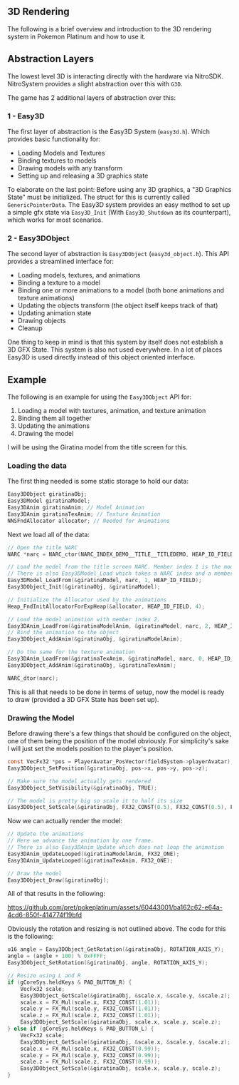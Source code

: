 ## 3D Rendering
The following is a brief overview and introduction to the 3D rendering system in Pokemon Platinum and how to use it.

## Abstraction Layers
The lowest level 3D is interacting directly with the hardware via NitroSDK. NitroSystem provides a slight abstraction over this with `G3D`.

The game has 2 additional layers of abstraction over this:
### 1 - Easy3D
The first layer of abstraction is the Easy3D System (`easy3d.h`). Which provides basic functionality for:
- Loading Models and Textures
- Binding textures to models
- Drawing models with any transform
- Setting up and releasing a 3D graphics state

To elaborate on the last point: Before using any 3D graphics, a "3D Graphics State" must be initialized. The struct for this is currently called `GenericPointerData`. The Easy3D system provides an easy method to set up a simple gfx state via `Easy3D_Init` (With `Easy3D_Shutdown` as its counterpart), which works for most scenarios.

### 2 - Easy3DObject
The second layer of abstraction is `Easy3DObject` (`easy3d_object.h`). This API provides a streamlined interface for:
- Loading models, textures, and animations
- Binding a texture to a model
- Binding one or more animations to a model (both bone animations and texture animations)
- Updating the objects transform (the object itself keeps track of that)
- Updating animation state
- Drawing objects
- Cleanup

One thing to keep in mind is that this system by itself does not establish a 3D GFX State.
This system is also not used everywhere. In a lot of places Easy3D is used directly instead of this object oriented interface.

## Example
The following is an example for using the `Easy3DObject` API for:
1. Loading a model with textures, animation, and texture animation
2. Binding them all together
3. Updating the animations
4. Drawing the model

I will be using the Giratina model from the title screen for this.

### Loading the data
The first thing needed is some static storage to hold our data:
```c
Easy3DObject giratinaObj;
Easy3DModel giratinaModel;
Easy3DAnim giratinaAnim; // Model Animation
Easy3DAnim giratinaTexAnim; // Texture Animation
NNSFndAllocator allocator; // Needed for Animations
```
Next we load all of the data:
```c
// Open the title NARC
NARC *narc = NARC_ctor(NARC_INDEX_DEMO__TITLE__TITLEDEMO, HEAP_ID_FIELD);

// Load the model from the title screen NARC. Member index 1 is the model data.
// There is also Easy3DModel_Load which takes a NARC index and a member index.
Easy3DModel_LoadFrom(&giratinaModel, narc, 1, HEAP_ID_FIELD);
Easy3DObject_Init(&giratinaObj, &giratinaModel);

// Initialize the Allocator used by the animations
Heap_FndInitAllocatorForExpHeap(&allocator, HEAP_ID_FIELD, 4);

// Load the model animation with member index 2.
Easy3DAnim_LoadFrom(&giratinaModelAnim, &giratinaModel, narc, 2, HEAP_ID_FIELD, &allocator);
// Bind the animation to the object
Easy3DObject_AddAnim(&giratinaObj, &giratinaModelAnim);

// Do the same for the texture animation
Easy3DAnim_LoadFrom(&giratinaTexAnim, &giratinaModel, narc, 0, HEAP_ID_FIELD, &allocator);
Easy3DObject_AddAnim(&giratinaObj, &giratinaTexAnim);

NARC_dtor(narc);
```
This is all that needs to be done in terms of setup, now the model is ready to draw (provided a 3D GFX State has been set up).

### Drawing the Model
Before drawing there's a few things that should be configured on the object, one of them being the position of the model obviously. For simplicity's sake I will just set the models position to the player's position.
```c
const VecFx32 *pos = PlayerAvatar_PosVector(fieldSystem->playerAvatar);
Easy3DObject_SetPosition(&giratinaObj, pos->x, pos->y, pos->z);

// Make sure the model actually gets rendered
Easy3DObject_SetVisibility(&giratinaObj, TRUE); 

// The model is pretty big so scale it to half its size
Easy3DObject_SetScale(&giratinaObj, FX32_CONST(0.5), FX32_CONST(0.5), FX32_CONST(0.5)); 
```
Now we can actually render the model:
```c
// Update the animations
// Here we advance the animation by one frame.
// There is also Easy3DAnim_Update which does not loop the animation
Easy3DAnim_UpdateLooped(&giratinaModelAnim, FX32_ONE);
Easy3DAnim_UpdateLooped(&giratinaTexAnim, FX32_ONE);

// Draw the model
Easy3DObject_Draw(&giratinaObj);
```
All of that results in the following:

https://github.com/pret/pokeplatinum/assets/60443001/ba162c62-e64a-4cd6-850f-414774f19bfd

Obviously the rotation and resizing is not outlined above. The code for this is the following:
```c
u16 angle = Easy3DObject_GetRotation(&giratinaObj, ROTATION_AXIS_Y);
angle = (angle + 100) % 0xFFFF;
Easy3DObject_SetRotation(&giratinaObj, angle, ROTATION_AXIS_Y);

// Resize using L and R
if (gCoreSys.heldKeys & PAD_BUTTON_R) {
    VecFx32 scale;
    Easy3DObject_GetScale(&giratinaObj, &scale.x, &scale.y, &scale.z);
    scale.x = FX_Mul(scale.x, FX32_CONST(1.01));
    scale.y = FX_Mul(scale.y, FX32_CONST(1.01));
    scale.z = FX_Mul(scale.z, FX32_CONST(1.01));
    Easy3DObject_SetScale(&giratinaObj, scale.x, scale.y, scale.z);
} else if (gCoreSys.heldKeys & PAD_BUTTON_L) {
    VecFx32 scale;
    Easy3DObject_GetScale(&giratinaObj, &scale.x, &scale.y, &scale.z);
    scale.x = FX_Mul(scale.x, FX32_CONST(0.99));
    scale.y = FX_Mul(scale.y, FX32_CONST(0.99));
    scale.z = FX_Mul(scale.z, FX32_CONST(0.99));
    Easy3DObject_SetScale(&giratinaObj, scale.x, scale.y, scale.z);
}
```
